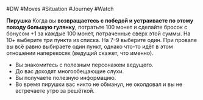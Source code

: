#DW #Moves #Situation #Journey #Watch  

**Пирушка**
Когда вы **возвращаетесь с победой и устраиваете по этому поводу большую гулянку**, потратьте 100 монет и сделайте бросок с бонусом +1 за каждые 100 монет, потраченные сверх этой суммы. 
На 10+ выберите три пункта из списка. 
На 7–9 выберите один. 
При провале вы всё равно выбираете один пункт, однако что-то идёт в этом отношении наперекосяк (ведущий скажет, что именно).
- Вы знакомитесь с полезным персонажем ведущего.
- До вас доходят многообещающие слухи.
- Вы получаете полезную информацию.
- Во время пирушки вас никто не обманул, не околдовал и вы не встречаете утро за решёткой.